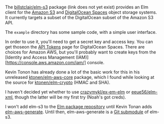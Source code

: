 The [billstclair/elm-s3](http://package.elm-lang.org/packages/billstclair/elm-s3/latest) package (link does not yet exist) provides an Elm client for the [Amazon S3](https://aws.amazon.com/s3/) and [DigitalOcean Spaces](https://developers.digitalocean.com/documentation/spaces/) object storage systems. It currently targets a subset of the DigitalOcean subset of the Amazon S3 API.

The `example` directory has some sample code, with a simple user interface.

In order to use it, you'll need to get a secret key and access key. You can get thoseon the [API Tokens](https://cloud.digitalocean.com/settings/api/tokens) page for DigitalOcean Spaces. There are choices for Amazon AWS, but you'll probably want to create keys from the [Identity and Access Management (IAM)][https://console.aws.amazon.com/iam/] console.

Kevin Tonon has already done a lot of the basic work for this in his unreleased [ktonen/elm-aws-core](https://github.com/ktonon/elm-aws-core) package, which I found while looking at the source for [ktonen/elm-crypto](http://package.elm-lang.org/packages/ktonon/elm-crypto/latest) (HMAC and SHA).

I haven't decided yet whether to use [crazymykl/ex-em-elm](http://package.elm-lang.org/packages/crazymykl/ex-em-elm/latest) or [eeue56/elm-xml](http://package.elm-lang.org/packages/eeue56/elm-xml/latest), though the latter will be my first try (Noah's got creds).

I won't add elm-s3 to the [Elm package repository](http://package.elm-lang.org) until Kevin Tonan adds [elm-aws-generate](https://github.com/ktonon/elm-aws-generate). Until then, elm-aws-generate is a [Git submodule](https://git-scm.com/docs/gitsubmodules) of elm-s3.
